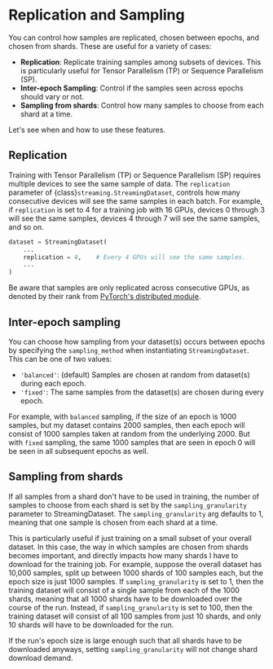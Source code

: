 # Replication and Sampling

You can control how samples are replicated, chosen between epochs, and chosen from shards. These are useful for a variety of cases:
- **Replication**: Replicate training samples among subsets of devices. This is particularly useful for Tensor Parallelism (TP) or Sequence Parallelism (SP).
- **Inter-epoch Sampling**: Control if the samples seen across epochs should vary or not.
- **Sampling from shards**: Control how many samples to choose from each shard at a time.

Let's see when and how to use these features.

## Replication

Training with Tensor Parallelism (TP) or Sequence Parallelism (SP) requires multiple devices to see the same sample of data. The `replication` parameter of {class}`streaming.StreamingDataset`, controls how many consecutive devices will see the same samples in each batch. For example, if `replication` is set to 4 for a training job with 16 GPUs, devices 0 through 3 will see the same samples, devices 4 through 7 will see the same samples, and so on.

```python
dataset = StreamingDataset(
    ...
    replication = 4,    # Every 4 GPUs will see the same samples.
    ...
)
```

Be aware that samples are only replicated across consecutive GPUs, as denoted by their rank from [PyTorch's distributed module](https://pytorch.org/docs/stable/distributed.html).

## Inter-epoch sampling

You can choose how sampling from your dataset(s) occurs between epochs by specifying the `sampling_method` when instantiating `StreamingDataset`. This can be one of two values:

- `'balanced'`: (default) Samples are chosen at random from dataset(s) during each epoch.
- `'fixed'`: The same samples from the dataset(s) are chosen during every epoch.

For example, with `balanced` sampling, if the size of an epoch is 1000 samples, but my dataset contains 2000 samples, then each epoch will consist of 1000 samples taken at random from the underlying 2000. But with `fixed` sampling, the same 1000 samples that are seen in epoch 0 will be seen in all subsequent epochs as well.

## Sampling from shards

If all samples from a shard don't have to be used in training, the number of samples to choose from each shard is set by the `sampling_granularity` parameter to StreamingDataset. The `sampling_granularity` arg defaults to 1, meaning that one sample is chosen from each shard at a time.

This is particularly useful if just training on a small subset of your overall dataset. In this case, the way in which samples are chosen from shards becomes important, and directly impacts how many shards I have to download for the training job. For example, suppose the overall dataset has 10,000 samples, split up between 1000 shards of 100 samples each, but the epoch size is just 1000 samples. If `sampling_granularity` is set to 1, then the training dataset will consist of a single sample from each of the 1000 shards, meaning that all 1000 shards have to be downloaded over the course of the run. Instead, if `sampling_granularity` is set to 100, then the training dataset will consist of all 100 samples from just 10 shards, and only 10 shards will have to be downloaded for the run.

If the run's epoch size is large enough such that all shards have to be downloaded anyways, setting `sampling_granularity` will not change shard download demand.
